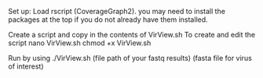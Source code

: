 Set up: Load rscript (CoverageGraph2). you may need to install the packages at the top if you do not already have them installed. 

Create a script and copy in the contents of VirView.sh
To create and edit the script
nano VirView.sh
chmod +x VirView.sh

Run by using
./VirView.sh (file path of your fastq results) (fasta file for virus of interest)
